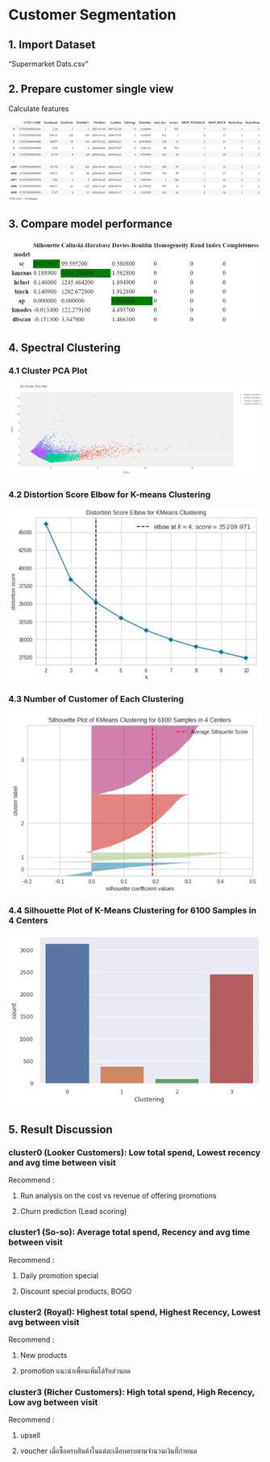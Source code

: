 # Customer Segmentation

## 1. Import Dataset

“Supermarket Dats.csv”

## 2. Prepare customer single view

Calculate features

![Calculate features](https://github.com/Ssureeporn/BADS7105_CRM/blob/main/Assignment02_Customer_Segmentation/02_2_Calculate%20features.JPG)

## 3. Compare model performance

![Compare model performance](https://github.com/Ssureeporn/BADS7105_CRM/blob/main/Assignment02_Customer_Segmentation/02_3_Compare%20model%20performance.JPG)

## 4. Spectral Clustering 

### 4.1 Cluster PCA Plot

![PCA Plot](https://github.com/Ssureeporn/BADS7105_CRM/blob/main/Assignment02_Customer_Segmentation/02_4_1_Cluster%20PCA%20Plot.JPG)

### 4.2 Distortion Score Elbow for K-means Clustering

![Score Elbow](https://github.com/Ssureeporn/BADS7105_CRM/blob/main/Assignment02_Customer_Segmentation/02_4_2_Distortion%20Score%20Elbow%20for%20K-means%20Clustering.JPG)

### 4.3 Number of Customer of Each Clustering

![Number of Clustering](https://github.com/Ssureeporn/BADS7105_CRM/blob/main/Assignment02_Customer_Segmentation/02_4_3_Number%20of%20Customer%20of%20Each%20Clustering.JPG)

### 4.4 Silhouette Plot of K-Means Clustering for 6100 Samples in 4 Centers

![Silhouette Plot](https://github.com/Ssureeporn/BADS7105_CRM/blob/main/Assignment02_Customer_Segmentation/02_4_4_Silhouette%20Plot%20of%20K-Means%20Clustering%20for%206100%20Samples%20in%204%20Centers.JPG)

## 5. Result Discussion

### cluster0 (Looker Customers):  Low total spend, Lowest recency and avg time between visit 

Recommend :

1. Run analysis on the cost vs revenue of offering promotions

2. Churn prediction (Lead scoring)

### cluster1 (So-so):  Average total spend, Recency and avg time between visit 

Recommend :

1. Daily promotion special

2. Discount special products, BOGO

### cluster2 (Royal):  Highest total spend, Highest Recency, Lowest avg between visit

Recommend : 

1. New products

2. promotion แนะนำเพื่อนเพิ่มได้รับส่วนลด

### cluster3 (Richer Customers):  High total spend, High Recency, Low avg between visit 

Recommend :

1. upsell 

2. voucher เมื่อซื้อครบสินค้าในแต่ละเดือบครบตามจำนวนเงินที่กำหนด 
